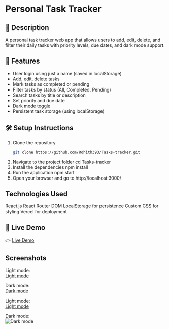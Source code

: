 # Personal Task Tracker

## 📖 Description
A personal task tracker web app that allows users to add, edit, delete, and filter their daily tasks with priority levels, due dates, and dark mode support.

## 🚀 Features
- User login using just a name (saved in localStorage)
- Add, edit, delete tasks
- Mark tasks as completed or pending
- Filter tasks by status (All, Completed, Pending)
- Search tasks by title or description
- Set priority and due date
- Dark mode toggle
- Persistent task storage (using localStorage)

## 🛠 Setup Instructions
1. Clone the repository  
   ```bash
   git clone https://github.com/Rohith393/Tasks-tracker.git
2. Navigate to the project folder
   cd Tasks-tracker
3.  Install the dependencies
   npm install
4. Run the application
   npm start
5. Open your browser and go to http://localhost:3000/

## Technologies Used
React.js
React Router DOM
LocalStorage for persistence
Custom CSS for styling
Vercel for deployment

## 🔗 Live Demo

👉 [Live Demo](https://tasks-tracker-three.vercel.app/)

## Screenshots

Light mode:  
[Light mode](screenshots/light-mode.png)

Dark mode:  
[Dark mode](screenshots/dark-mode.png)

Light mode:  
[Light mode](screenshots\light_mode_with_tasks.png)

Dark mode:  
![Dark mode](screenshots\dark_mode_with_tasks.png)

